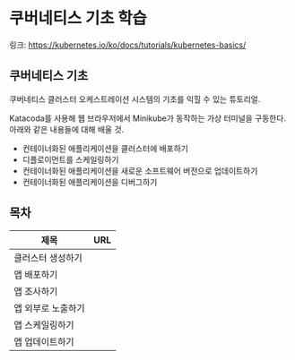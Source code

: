 # 쿠버네티스 기초 학습

링크: https://kubernetes.io/ko/docs/tutorials/kubernetes-basics/

## 쿠버네티스 기초

쿠버네티스 클러스터 오케스트레이션 시스템의 기초를 익힐 수 있는 튜토리얼.

Katacoda를 사용해 웹 브라우저에서 Minikube가 동작하는 가상 터미널을 구동한다. 아래와 같은 내용들에 대해 배울 것.

- 컨테이너화된 애플리케이션을 클러스터에 배포하기
- 디플로이먼트를 스케일링하기
- 컨테이너화된 애플리케이션을 새로운 소프트웨어 버전으로 업데이트하기
- 컨테이너화된 애플리케이션을 디버그하기

## 목차

| 제목               | URL  |
| ------------------ | ---- |
| 클러스터 생성하기  |      |
| 앱 배포하기        |      |
| 앱 조사하기        |      |
| 앱 외부로 노출하기 |      |
| 앱 스케일링하기    |      |
| 앱 업데이트하기    |      |



